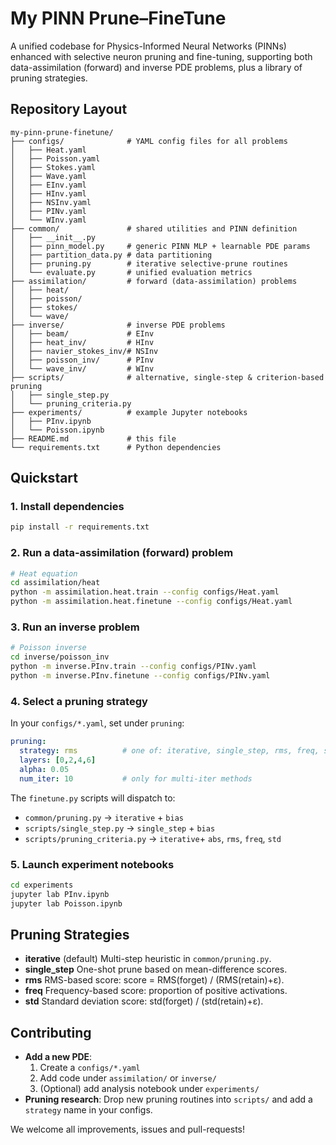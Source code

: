 # My PINN Prune–FineTune

A unified codebase for Physics-Informed Neural Networks (PINNs) enhanced with selective neuron pruning and fine-tuning, supporting both data-assimilation (forward) and inverse PDE problems, plus a library of pruning strategies.

## Repository Layout

```
my-pinn-prune-finetune/
├── configs/              # YAML config files for all problems
│   ├── Heat.yaml
│   ├── Poisson.yaml
│   ├── Stokes.yaml
│   ├── Wave.yaml
│   ├── EInv.yaml
│   ├── HInv.yaml
│   ├── NSInv.yaml
│   ├── PINv.yaml
│   └── WInv.yaml
├── common/               # shared utilities and PINN definition
│   ├── __init__.py
│   ├── pinn_model.py     # generic PINN MLP + learnable PDE params
│   ├── partition_data.py # data partitioning
│   ├── pruning.py        # iterative selective-prune routines
│   └── evaluate.py       # unified evaluation metrics
├── assimilation/         # forward (data-assimilation) problems
│   ├── heat/
│   ├── poisson/
│   ├── stokes/
│   └── wave/
├── inverse/              # inverse PDE problems
│   ├── beam/             # EInv
│   ├── heat_inv/         # HInv
│   ├── navier_stokes_inv/# NSInv
│   ├── poisson_inv/      # PInv
│   └── wave_inv/         # WInv
├── scripts/              # alternative, single-step & criterion-based pruning
│   ├── single_step.py
│   └── pruning_criteria.py
├── experiments/          # example Jupyter notebooks
│   ├── PInv.ipynb
│   └── Poisson.ipynb
├── README.md             # this file
└── requirements.txt      # Python dependencies
```

## Quickstart

### 1. Install dependencies

```bash
pip install -r requirements.txt
```

### 2. Run a data-assimilation (forward) problem

```bash
# Heat equation
cd assimilation/heat
python -m assimilation.heat.train --config configs/Heat.yaml
python -m assimilation.heat.finetune --config configs/Heat.yaml
```

### 3. Run an inverse problem

```bash
# Poisson inverse
cd inverse/poisson_inv
python -m inverse.PInv.train --config configs/PINv.yaml
python -m inverse.PInv.finetune --config configs/PINv.yaml
```

### 4. Select a pruning strategy
In your `configs/*.yaml`, set under `pruning`:

```yaml
pruning:
  strategy: rms          # one of: iterative, single_step, rms, freq, std
  layers: [0,2,4,6]
  alpha: 0.05
  num_iter: 10           # only for multi-iter methods
```

The `finetune.py` scripts will dispatch to:
* `common/pruning.py` → `iterative` + `bias`
* `scripts/single_step.py` → `single_step` + `bias`
* `scripts/pruning_criteria.py` → `iterative`+ `abs`, `rms`, `freq`, `std`

### 5. Launch experiment notebooks

```bash
cd experiments
jupyter lab PInv.ipynb
jupyter lab Poisson.ipynb
```

## Pruning Strategies

* **iterative** (default) Multi-step heuristic in `common/pruning.py`.
* **single_step** One-shot prune based on mean-difference scores.
* **rms** RMS-based score: score = RMS(forget) / (RMS(retain)+ε).
* **freq** Frequency-based score: proportion of positive activations.
* **std** Standard deviation score: std(forget) / (std(retain)+ε).

## Contributing

* **Add a new PDE**:
   1. Create a `configs/*.yaml`
   2. Add code under `assimilation/` or `inverse/`
   3. (Optional) add analysis notebook under `experiments/`
* **Pruning research**: Drop new pruning routines into `scripts/` and add a `strategy` name in your configs.

We welcome all improvements, issues and pull-requests!
